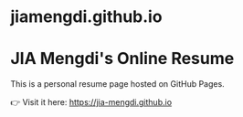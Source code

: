 # jiamengdi.github.io
# JIA Mengdi's Online Resume

This is a personal resume page hosted on GitHub Pages.

👉 Visit it here: https://jia-mengdi.github.io
